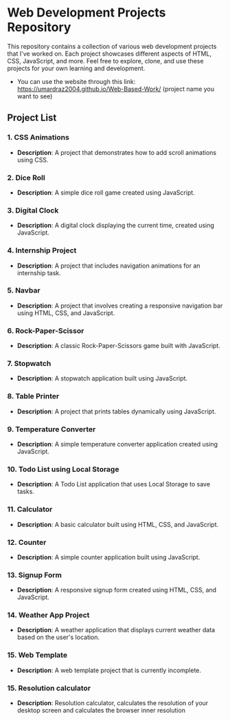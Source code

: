 # Web Development Projects Repository

This repository contains a collection of various web development projects that I've worked on. Each project showcases different aspects of HTML, CSS, JavaScript, and more. Feel free to explore, clone, and use these projects for your own learning and development.

- You can use the website through this link:
https://umardraz2004.github.io/Web-Based-Work/ (project name you want to see)

## Project List

### 1. CSS Animations
- **Description**: A project that demonstrates how to add scroll animations using CSS.

### 2. Dice Roll
- **Description**: A simple dice roll game created using JavaScript.

### 3. Digital Clock
- **Description**: A digital clock displaying the current time, created using JavaScript.

### 4. Internship Project
- **Description**: A project that includes navigation animations for an internship task.

### 5. Navbar
- **Description**: A project that involves creating a responsive navigation bar using HTML, CSS, and JavaScript.

### 6. Rock-Paper-Scissor
- **Description**: A classic Rock-Paper-Scissors game built with JavaScript.

### 7. Stopwatch
- **Description**: A stopwatch application built using JavaScript.

### 8. Table Printer
- **Description**: A project that prints tables dynamically using JavaScript.

### 9. Temperature Converter
- **Description**: A simple temperature converter application created using JavaScript.

### 10. Todo List using Local Storage
- **Description**: A Todo List application that uses Local Storage to save tasks.

### 11. Calculator
- **Description**: A basic calculator built using HTML, CSS, and JavaScript.

### 12. Counter
- **Description**: A simple counter application built using JavaScript.

### 13. Signup Form
- **Description**: A responsive signup form created using HTML, CSS, and JavaScript.

### 14. Weather App Project
- **Description**: A weather application that displays current weather data based on the user's location.

### 15. Web Template
- **Description**: A web template project that is currently incomplete.

### 15. Resolution calculator
- **Description**: Resolution calculator, calculates the resolution of your desktop screen and calculates the browser inner resolution
